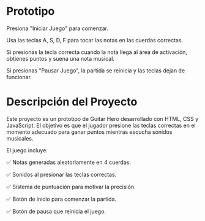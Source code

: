 # Prototipo
Presiona "Iniciar Juego" para comenzar.

Usa las teclas A, S, D, F para tocar las notas en las cuerdas correctas.

Si presionas la tecla correcta cuando la nota llega al área de activación, obtienes puntos y suena una nota musical.

Si presionas "Pausar Juego", la partida se reinicia y las teclas dejan de funcionar.

# Descripción del Proyecto
Este proyecto es un prototipo de Guitar Hero desarrollado con HTML, CSS y JavaScript. El objetivo es que el jugador presione las teclas correctas en el momento adecuado para ganar puntos mientras escucha sonidos musicales.

El juego incluye:

✅ Notas generadas aleatoriamente en 4 cuerdas.

✅ Sonidos al presionar las teclas correctas.

✅ Sistema de puntuación para motivar la precisión.

✅ Botón de inicio para comenzar la partida.

✅ Botón de pausa que reinicia el juego.
